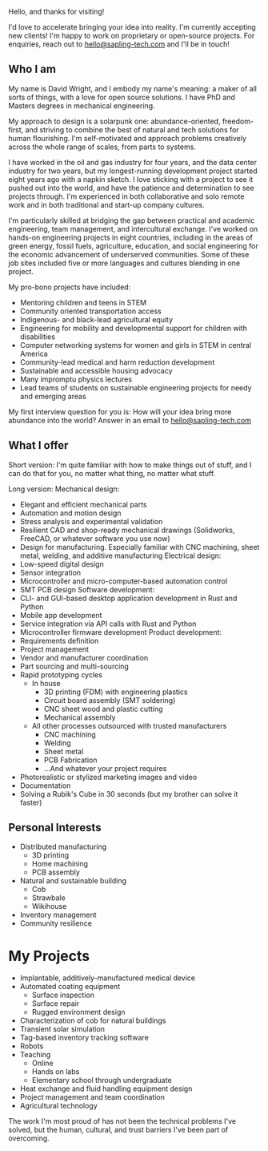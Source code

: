 Hello, and thanks for visiting!

I'd love to accelerate bringing your idea into reality. I'm currently accepting new clients! I'm happy to work on proprietary or open-source projects. For enquiries, reach out to hello@sapling-tech.com and I'll be in touch!
## Who I am
My name is David Wright, and I embody my name's meaning: a maker of all sorts of things, with a love for open source solutions. I have PhD and Masters degrees in mechanical engineering.

My approach to design is a solarpunk one: abundance-oriented, freedom-first, and striving to combine the best of natural and tech solutions for human flourishing. I'm self-motivated and approach problems creatively across the whole range of scales, from parts to systems.

I have worked in the oil and gas industry for four years, and the data center industry for two years, but my longest-running development project started eight years ago with a napkin sketch. I love sticking with a project to see it pushed out into the world, and have the patience and determination to see projects through. I'm experienced in both collaborative and solo remote work and in both traditional and start-up company cultures.

I'm particularly skilled at bridging the gap between practical and academic engineering, team management, and intercultural exchange. I've worked on hands-on engineering projects in eight countries, including in the areas of green energy, fossil fuels, agriculture, education, and social engineering for the economic advancement of underserved communities. Some of these job sites included five or more languages and cultures blending in one project.

My pro-bono projects have included:
- Mentoring children and teens in STEM
- Community oriented transportation access
- Indigenous- and black-lead agricultural equity
- Engineering for mobility and developmental support for children with disabilities
- Computer networking systems for women and girls in STEM in central America
- Community-lead medical and harm reduction development
- Sustainable and accessible housing advocacy
- Many impromptu physics lectures
- Lead teams of students on sustainable engineering projects for needy and emerging areas

My first interview question for you is: How will your idea bring more abundance into the world? Answer in an email to hello@sapling-tech.com
## What I offer
Short version: I'm quite familiar with how to make things out of stuff, and I can do that for you, no matter what thing, no matter what stuff.

Long version:
Mechanical design:
- Elegant and efficient mechanical parts
- Automation and motion design
- Stress analysis and experimental validation
- Resilient CAD and shop-ready mechanical drawings (Solidworks, FreeCAD, or whatever software you use now)
- Design for manufacturing. Especially familiar with CNC machining, sheet metal, welding, and additive manufacturing
Electrical design:
- Low-speed digital design
- Sensor integration
- Microcontroller and micro-computer-based automation control
- SMT PCB design
Software development:
- CLI- and GUI-based desktop application development in Rust and Python
- Mobile app development
- Service integration via API calls with Rust and Python
- Microcontroller firmware development
Product development:
- Requirements definition
- Project management
- Vendor and manufacturer coordination
- Part sourcing and multi-sourcing
- Rapid prototyping cycles
	- In house
		- 3D printing (FDM) with engineering plastics
		- Circuit board assembly (SMT soldering)
		- CNC sheet wood and plastic cutting
		- Mechanical assembly
	- All other processes outsourced with trusted manufacturers
		- CNC machining
		- Welding
		- Sheet metal
		- PCB Fabrication
		- ...And whatever your project requires
- Photorealistic or stylized marketing images and video
- Documentation
- Solving a Rubik's Cube in 30 seconds (but my brother can solve it faster)
## Personal Interests
- Distributed manufacturing
	- 3D printing
	- Home machining
	- PCB assembly
- Natural and sustainable building
	- Cob
	- Strawbale
	- Wikihouse
- Inventory management
- Community resilience
# My Projects
- Implantable, additively-manufactured medical device
- Automated coating equipment
	- Surface inspection
	- Surface repair
	- Rugged environment design
- Characterization of cob for natural buildings
- Transient solar simulation
- Tag-based inventory tracking software
- Robots
- Teaching
	- Online
	- Hands on labs
	- Elementary school through undergraduate
- Heat exchange and fluid handling equipment design
- Project management and team coordination
- Agricultural technology

The work I'm most proud of has not been the technical problems I've solved, but the human, cultural, and trust barriers I've been part of overcoming.
